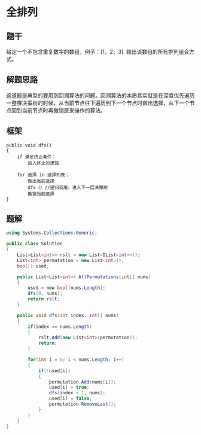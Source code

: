 # 全排列

## 题干

给定一个不包含重复数字的数组，例子：[1，2，3]. 输出该数组的所有排列组合方式。


## 解题思路

这道题是典型的要用到回溯算法的问题。回溯算法的本质其实就是在深度优先遍历一整棵决策树的时候，从当前节点往下遍历到下一个节点时做出选择，从下一个节点回到当前节点时再撤销原来操作的算法。

## 框架

```
public void dfs()
{
    if 满足终止条件：
        加入终止的逻辑
    
    for 选择 in 选择列表：
        做出当前选择
        dfs（）//递归调用，进入下一层决策树
        撤销当前选择
}

```

## 题解
```C#
using Systems.Collections.Generic;

public class Solution
{
    List<List<int>> rslt = new List<IList<int>>();
    List<int> permutation = new List<int>();
    bool[] used;

    public List<List<int>> AllPermutations(int[] nums)
    {
        used = new bool[nums.Length];
        dfs(0, nums);
        return rslt;
    }

    public void dfs(int index, int[] nums)
    {
        if(index == nums.Length)
        {
            rslt.Add(new List<int>(permutation));
            return;
        }

        for(int i = 0; i < nums.Length; i++)
        {
            if(!used[i])
            {
                permutation.Add(nums[i]);
                used[i] = true;
                dfs(index + 1, nums);
                used[i] = false;
                permutation.RemoveLast();
            }
        }
    }
}
```
